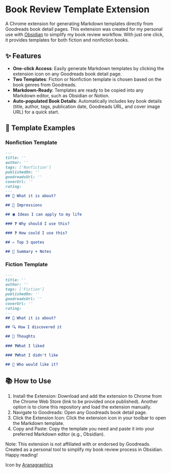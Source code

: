 # Book Review Template Extension

A Chrome extension for generating Markdown templates directly from Goodreads book detail pages. This extension was created for my personal use with [Obsidian](https://obsidian.md/) to simplify my book review workflow. With just one click, it provides templates for both fiction and nonfiction books.

## ✨ Features

- **One-click Access**: Easily generate Markdown templates by clicking the extension icon on any Goodreads book detail page.
- **Two Templates**: Fiction or Nonfiction template is chosen based on the book genres from Goodreads.
- **Markdown-Ready**: Templates are ready to be copied into any Markdown editor, such as Obsidian or Notion.
- **Auto-populated Book Details**: Automatically includes key book details (title, author, tags, publication date, Goodreads URL, and cover image URL) for a quick start.

## 📄 Template Examples

### Nonfiction Template

```markdown
---
title: ''
author: ''
tags: ['Nonfiction']
publishedOn: ''
goodreadsUrl: ''
coverUrl: ''
rating:
---
## 📖 What it is about?

## 🤔 Impressions

## 🍀 Ideas I can apply to my life

### ❓ Why should I use this?

### ❓ How could I use this?

## ✍️ Top 3 quotes

## 📘 Summary + Notes
```

### Fiction Template

```markdown
---
title: ''
author: ''
tags: ['Fiction']
publishedOn: ''
goodreadsUrl: ''
coverUrl: ''
rating:
---
## 📖 What it is about?

## 🔍 How I discovered it

## 💭 Thoughts
  
### ❓What I liked

### ❓What I didn't like

## 🥰 Who would like it?
```

## 📚 How to Use

1. Install the Extension: Download and add the extension to Chrome from the Chrome Web Store (link to be provided once published). Another option is to clone this repository and load the extension manually. 
2. Navigate to Goodreads: Open any Goodreads book detail page.
3. Click the Extension Icon: Click the extension icon in your toolbar to open the Markdown template.
4. Copy and Paste: Copy the template you need and paste it into your preferred Markdown editor (e.g., Obsidian).

Note: This extension is not affiliated with or endorsed by Goodreads. Created as a personal tool to simplify my book review process in Obsidian. Happy reading!

Icon by [Aranagraphics](https://www.freepik.com/icon/book_11171064)
